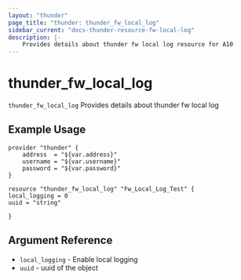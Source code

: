 ```yaml
---
layout: "thunder"
page_title: "thunder: thunder_fw_local_log"
sidebar_current: "docs-thunder-resource-fw-local-log"
description: |-
	Provides details about thunder fw local log resource for A10
---
```


# thunder\_fw\_local\_log

`thunder_fw_local_log` Provides details about thunder fw local log
## Example Usage


```hcl
provider "thunder" {
    address  = "${var.address}"
    username = "${var.username}"  
    password = "${var.password}"
}

resource "thunder_fw_local_log" "Fw_Local_Log_Test" {
local_logging = 0
uuid = "string"
 
}
```

## Argument Reference

* `local_logging` - Enable local logging
* `uuid` - uuid of the object
